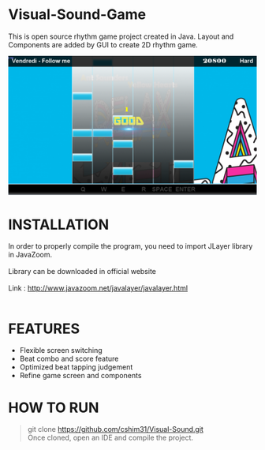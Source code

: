 # Visual-Sound-Game
This is open source rhythm game project created in Java. Layout and Components are added by GUI to create 2D rhythm game. <br/>

<img src = "src/img/githubImage.png" alt = "Screenshot of a 2D rhythm game" style = "max-width:100%;"/>

# INSTALLATION 
 In order to properly compile the program, you need to import JLayer library in JavaZoom. <br/> <br/>
 Library can be downloaded in official website <br/> <br/>
 Link : http://www.javazoom.net/javalayer/javalayer.html <br/> <br/>

# FEATURES
* Flexible screen switching
* Beat combo and score feature
* Optimized beat tapping judgement
* Refine game screen and components

# HOW TO RUN
> git clone https://github.com/cshim31/Visual-Sound.git <br/>
Once cloned, open an IDE and compile the project.


